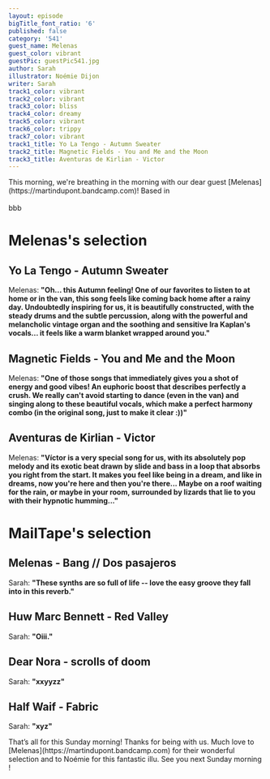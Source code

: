 ```yaml
---
layout: episode
bigTitle_font_ratio: '6'
published: false
category: '541'
guest_name: Melenas
guest_color: vibrant
guestPic: guestPic541.jpg
author: Sarah
illustrator: Noémie Dijon
writer: Sarah
track1_color: vibrant
track2_color: vibrant
track3_color: bliss
track4_color: dreamy
track5_color: vibrant
track6_color: trippy
track7_color: vibrant
track1_title: Yo La Tengo - Autumn Sweater
track2_title: Magnetic Fields - You and Me and the Moon
track3_title: Aventuras de Kirlian - Victor
---
```

<p id="introduction">
	This morning, we're breathing in the morning with our dear guest [Melenas](https://martindupont.bandcamp.com)! Based in 
	<br><br>
	bbb
</p>

# Melenas's selection

## Yo La Tengo - Autumn Sweater

Melenas: **"**Oh... this Autumn feeling! One of our favorites to listen to at home or in the van, this song feels like coming back home after a rainy day. Undoubtedly inspiring for us, it is beautifully constructed, with the steady drums and the subtle percussion, along with the powerful and melancholic vintage organ and the soothing and sensitive Ira Kaplan's vocals... it feels like a warm blanket wrapped around you.**"**


## Magnetic Fields - You and Me and the Moon

Melenas: **"**One of those songs that immediately gives you a shot of energy and good vibes! An euphoric boost that describes perfectly a crush. We really can't avoid starting to dance (even in the van) and singing along to these beautiful vocals, which make a perfect harmony combo (in the original song, just to make it clear :))**"**

## Aventuras de Kirlian - Victor

Melenas: **"**Víctor is a very special song for us, with its absolutely pop melody and its exotic beat drawn by slide and bass in a loop that absorbs you right from the start.
It makes you feel like being in a dream, and like in dreams, now you're here and then you're there... Maybe on a roof waiting for the rain, or maybe in your room, surrounded by lizards that lie to you with their hypnotic humming...**"**

# MailTape's selection

## Melenas - Bang // Dos pasajeros

Sarah: **"**These synths are so full of life -- love the easy groove they fall into in this reverb.**"**

## Huw Marc Bennett - Red Valley

Sarah: **"**Oiii.**"**

## Dear Nora - scrolls of doom

Sarah: **"**xxyyzz**"**


## Half Waif - Fabric

Sarah: **"**xyz**"**

<p id="outroduction">That’s all for this Sunday morning! Thanks for being with us. Much love to [Melenas](https://martindupont.bandcamp.com) for their wonderful selection and to Noémie for this fantastic illu. See you next Sunday morning !</p>
